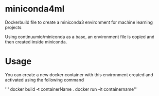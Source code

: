 # miniconda4ml

Dockerbuild file to create a miniconda3 environment for machine learning projects

Using continuumio/miniconda as a base, an environment file is copied and then created inside miniconda.

# Usage

You can create a new docker container with this environment created and activated using the following command

''' docker build -t containerName .
docker run -it containername'''
